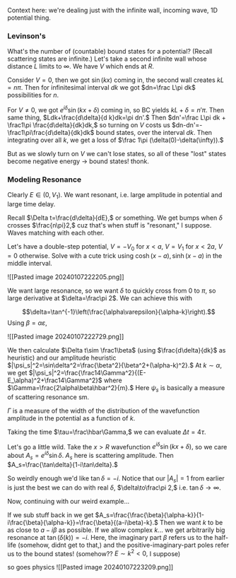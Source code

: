 Context here: we're dealing just with the infinite wall, incoming wave, 1D potential thing.
### Levinson's
What's the number of (countable) bound states for a potential? (Recall scattering states are infinite.) Let's take a second infinite wall whose distance $L$ limits to $\infty$. We have $V$ which ends at $R$.

Consider $V=0,$ then we got $\sin(kx)$ coming in, the second wall creates $kL=n\pi.$ Then for infinitesimal interval $dk$ we got $dn=\frac L\pi dk$ possibilities for $n$.

For $V\neq 0,$ we got $e^{i\delta}\sin(kx+\delta)$ coming in, so BC yields $kL+\delta=n'\pi.$ Then same thing, $Ldk+\frac{d\delta}{d k}dk=\pi dn'.$ Then $dn'=\frac L\pi dk + \frac1\pi \frac{d\delta}{dk}dk,$ so turning on $V$ costs us $dn-dn'=-\frac1\pi\frac{d\delta}{dk}dk$ bound states, over the interval $dk$. Then integrating over all $k$, we get a loss of $\frac 1\pi (\delta(0)-\delta(\infty)).$ 

But as we slowly turn on $V$ we can't lose states, so all of these "lost" states become negative energy -> bound states! thonk.

### Modeling Resonance
Clearly $E\in (0,V_1).$ We want resonant, i.e. large amplitude in potential and large time delay.

Recall $\Delta t=\frac{d\delta}{dE},$ or something. We get bumps when $\delta$ crosses $\frac{n\pi}2,$ cuz that's when stuff is "resonant," I suppose. Waves matching with each other.

Let's have a double-step potential, $V=-V_0$ for $x<a,$ $V=V_1$ for $x<2a,$ $V=0$ otherwise. Solve with a cute trick using $\cosh(x-a),\sinh(x-a)$ in the middle interval.

![[Pasted image 20240107222205.png]]

We want large resonance, so we want $\delta$ to quickly cross from $0$ to $\pi$, so large derivative at $\delta=\frac\pi 2$. We can achieve this with

$$\delta=\tan^{-1}\left(\frac{\alpha\varepsilon}{\alpha-k}\right).$$
Using $\beta=\alpha\varepsilon,$ 

![[Pasted image 20240107222729.png]]

We then calculate $\Delta t\sim \frac1\beta$ (using $\frac{d\delta}{dk}$ as heuristic) and our amplitude heuristic $|\psi_s|^2=\sin\delta^2=\frac{\beta^2}{\beta^2+(\alpha-k)^2}.$
At $k\sim \alpha,$  we get $|\psi_s|^2=\frac{\frac14\Gamma^2}{(E-E_\alpha)^2+\frac14\Gamma^2}$ where $\Gamma=\frac{2\alpha\beta\hbar^2}{m}.$ Here $\psi_s$ is basically a measure of scattering resonance sm.

$\Gamma$ is a measure of the width of the distribution of the wavefunction amplitude in the potential as a function of $k$.

Taking the time $\tau=\frac\hbar\Gamma,$ we can evaluate $\Delta t=4\tau.$

Let's go a little wild. Take the $x>R$ wavefunction $e^{i\delta}\sin(kx+\delta),$ so we care about $A_s=e^{i\delta}\sin\delta.$ $A_s$ here is scattering amplitude.
Then $A_s=\frac{\tan\delta}{1-i\tan\delta}.$ 

So weirdly enough we'd like $\tan\delta=-i.$ Notice that our $|A_s|=1$ from earlier is just the best we can do with real $\delta$, $\delta\to\frac\pi 2,$ i.e. $\tan\delta\to\infty.$

Now, continuing with our weird example...

If we sub stuff back in we get
$A_s=\frac{\frac{\beta}{\alpha-k}}{1-i\frac{\beta}{\alpha-k}}=\frac{\beta}{(a-i\beta)-k}.$ Then we want $k$ to be as close to $a-i\beta$ as possible. If we allow complex $k$... we get arbitrarily big resonance at $\tan(\delta(k))=-i.$ Here, the imaginary part $\beta$ refers us to the half-life (somehow, didnt get to that,) and the positive-imaginary-part poles refer us to the bound states! (somehow?? $E\sim k^2<0,$ I suppose)

so goes physics
![[Pasted image 20240107223209.png]]